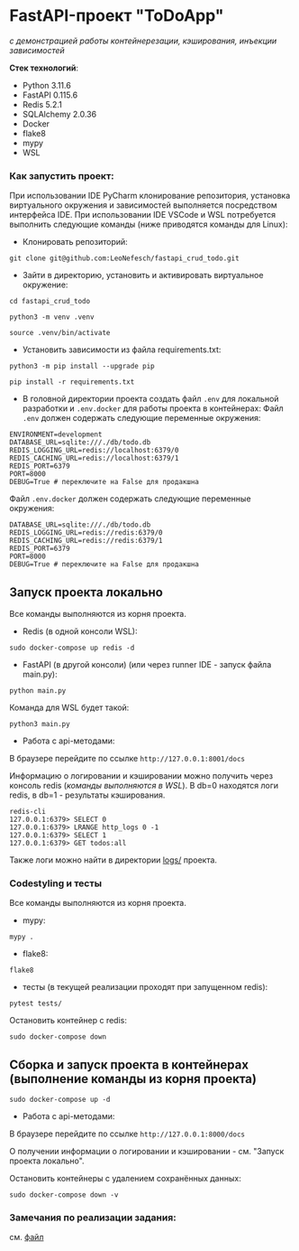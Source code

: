 # FastAPI-проект "ToDoApp"
_с демонcтрацией работы контейнерезации, кэширования, инъекции зависимостей_

**Стек технологий**:
- Python 3.11.6
- FastAPI 0.115.6
- Redis 5.2.1
- SQLAlchemy 2.0.36
- Docker
- flake8
- mypy
- WSL

### Как запустить проект:
При использовании IDE PyCharm клонирование репозитория, установка виртуального окружения и зависимостей выполняется
посредством интерфейса IDE. При использовании IDE VSCode и WSL потребуется выполнить следующие команды
(ниже приводятся команды для Linux):
- Клонировать репозиторий:
```commandline
git clone git@github.com:LeoNefesch/fastapi_crud_todo.git
```
- Зайти в директорию, установить и активировать виртуальное окружение:
```commandline
cd fastapi_crud_todo
```
```commandline
python3 -m venv .venv
```
```commandline
source .venv/bin/activate
```
- Установить зависимости из файла requirements.txt:
```commandline
python3 -m pip install --upgrade pip
```
```commandline
pip install -r requirements.txt
```
- В головной директории проекта создать файл `.env` для локальной разработки и `.env.docker` для работы проекта в
контейнерах:
Файл `.env` должен содержать следующие переменные окружения:
```
ENVIRONMENT=development
DATABASE_URL=sqlite:///./db/todo.db
REDIS_LOGGING_URL=redis://localhost:6379/0
REDIS_CACHING_URL=redis://localhost:6379/1
REDIS_PORT=6379
PORT=8000
DEBUG=True # переключите на False для продакшна
```
Файл `.env.docker` должен содержать следующие переменные окружения:
```
DATABASE_URL=sqlite:///./db/todo.db
REDIS_LOGGING_URL=redis://redis:6379/0
REDIS_CACHING_URL=redis://redis:6379/1
REDIS_PORT=6379
PORT=8000
DEBUG=True # переключите на False для продакшна
```

## Запуск проекта локально
Все команды выполняются из корня проекта.
- Redis (в одной консоли WSL):
```commandline
sudo docker-compose up redis -d
```
- FastAPI (в другой консоли) (или через runner IDE - запуск файла main.py):
```commandline
python main.py
```
Команда для WSL будет такой:
```commandline
python3 main.py
```
- Работа с api-методами:

В браузере перейдите по ссылке `http://127.0.0.1:8001/docs`

Информацию о логировании и кэшировании можно получить через консоль redis (_команды выполняются в WSL_). В db=0
находятся логи redis, в db=1 - результаты кэширования.
```
redis-cli
127.0.0.1:6379> SELECT 0
127.0.0.1:6379> LRANGE http_logs 0 -1
127.0.0.1:6379> SELECT 1
127.0.0.1:6379> GET todos:all
```
Также логи можно найти в директории [logs/](logs) проекта.
### Codestyling и тесты
Все команды выполняются из корня проекта.
- mypy:
```commandline
mypy .
```
- flake8:
```commandline
flake8
```
- тесты (в текущей реализации проходят при запущенном redis):
```commandline
pytest tests/ 
```
Остановить контейнер с redis:
```commandline
sudo docker-compose down
```
## Сборка и запуск проекта в контейнерах (выполнение команды из корня проекта)
```commandline
sudo docker-compose up -d
```
- Работа с api-методами:

В браузере перейдите по ссылке `http://127.0.0.1:8000/docs`

О получении информации о логировании и кэшировании - см. "Запуск проекта локально".

Остановить контейнеры с удалением сохранённых данных:
```commandline
sudo docker-compose down -v
```

### Замечания по реализации задания:
см. [файл](issues.md) 
